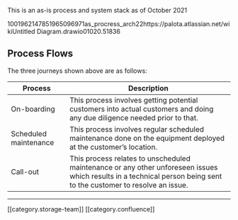 This is an as-is process and system stack as of October 2021



1001962147851965096971as_procress_arch22https://palota.atlassian.net/wikiUntitled Diagram.drawio01020.51836


## Process Flows
The three journeys shown above are as follows:



|  **Process**  |  **Description**  | 
|  --- |  --- | 
| On-boarding | This process involves getting potential customers into actual customers and doing any due diligence needed prior to that. | 
| Scheduled maintenance | This process involves regular scheduled maintenance done on the equipment deployed at the customer’s location. | 
| Call-out | This process relates to unscheduled maintenance or any other unforeseen issues which results in a technical person being sent to the customer to resolve an issue. | 





*****

[[category.storage-team]] 
[[category.confluence]] 

